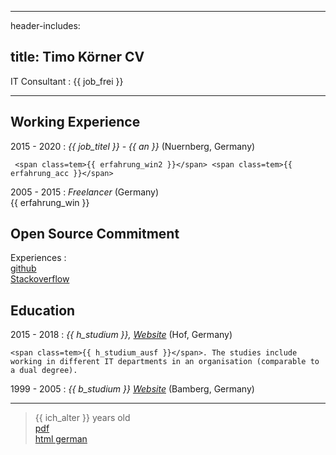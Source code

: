 
---
header-includes: <script src="../js.js" id= spr data-name="en"></script> <link rel="stylesheet" href="../style.css">

title: Timo Körner CV
---


 IT Consultant
:   <span class=tem>{{ job_frei }}</span>

---------------------------------

Working Experience
--------------------

2015 - 2020
:   *<span class=tem>{{ job_titel }}</span> - <span class=tem>{{ an }}</span>*
    (Nuernberg, Germany)

     <span class=tem>{{ erfahrung_win2 }}</span> <span class=tem>{{ erfahrung_acc }}</span> 

2005 - 2015
:   *Freelancer*
    (Germany)  
    <span class=tem>{{ erfahrung_win }}</span>

Open Source Commitment
--------------------
Experiences
:     
    [github](https://github.com/tik9)  
    [Stackoverflow](https://stackoverflow.com/users/1705829/timo)

Education
----------

2015 - 2018
:   *<span class=tem>{{ h_studium }}</span>, [Website](https://www.verwaltungsinformatiker.de)*
    (Hof, Germany)

    <span class=tem>{{ h_studium_ausf }}</span>. The studies include working in different IT departments in an organisation (comparable to a dual degree).

1999 - 2005
:   *<span class=tem>{{ b_studium }}</span> [Website](https://www.uni-bamberg.de)* (Bamberg, Germany)

    

----
> <span class=tem>{{ ich_alter }}</span> years old\
> [pdf](cv_en.pdf)    
> [html german](cv_de.html)
